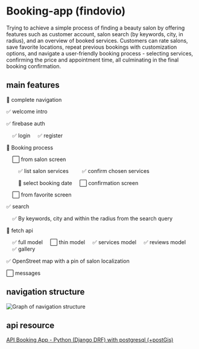 
# Booking-app (findovio)

Trying to achieve a simple process of finding a beauty salon by offering features such as customer account, salon search (by keywords, city, in radius), and an overview of booked services. Customers can rate salons, save favorite locations, repeat previous bookings with customization options, and navigate a user-friendly booking process - selecting services, confirming the price and appointment time, all culminating in the final booking confirmation.




## main features

🚧 complete navigation

✅ welcome intro

✅ firebase auth

&nbsp;&nbsp;&nbsp;&nbsp;✅ login &nbsp;&nbsp;&nbsp;&nbsp;✅ register

🚧 Booking process

&nbsp;&nbsp;&nbsp;&nbsp;⬜ from salon screen

&nbsp;&nbsp;&nbsp;&nbsp;&nbsp;&nbsp;&nbsp;&nbsp;✅ list salon services
&nbsp;&nbsp;&nbsp;&nbsp;&nbsp;&nbsp;&nbsp;&nbsp;✅ confirm chosen services

&nbsp;&nbsp;&nbsp;&nbsp;&nbsp;&nbsp;&nbsp;&nbsp;🚧 select booking date
&nbsp;&nbsp;&nbsp;&nbsp;⬜ confirmation screen


&nbsp;&nbsp;&nbsp;&nbsp;⬜ from favorite screen

✅ search

&nbsp;&nbsp;&nbsp;&nbsp;✅ By keywords, city and within the radius from the search query

🚧 fetch api

&nbsp;&nbsp;&nbsp;&nbsp;✅ full model &nbsp;&nbsp;&nbsp;&nbsp;⬜ thin model 
&nbsp;&nbsp;&nbsp;&nbsp;✅ services model
&nbsp;&nbsp;&nbsp;&nbsp;✅ reviews model &nbsp;&nbsp;&nbsp;&nbsp;✅ gallery

✅ OpenStreet map with a pin of salon localization

⬜ messages

## navigation structure

![Graph of navigation structure](https://github.com/wardachD/Booking-app/blob/main/readme/app-nav-graph.png)


## api resource 
[API Booking App - Python (Django DRF) with postgresql (+postGis) ](https://github.com/wardachD/API_Booking_app)
